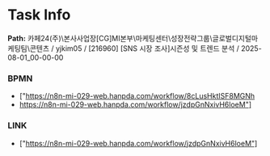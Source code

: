 # Task Info

**Path:** 카페24(주)\본사사업장\[CG]MI본부\마케팅센터\성장전략그룹\글로벌디지털마케팅팀\콘텐츠 / yjkim05 / [216960] [SNS 시장 조사]시즌성 및 트렌드 분석 / 2025-08-01_00-00-00

### BPMN
- ["https://n8n-mi-029-web.hanpda.com/workflow/8cLusHktISF8MGNh
- https://n8n-mi-029-web.hanpda.com/workflow/jzdpGnNxivH6loeM"]

### LINK
- ["https://n8n-mi-029-web.hanpda.com/workflow/jzdpGnNxivH6loeM"]

